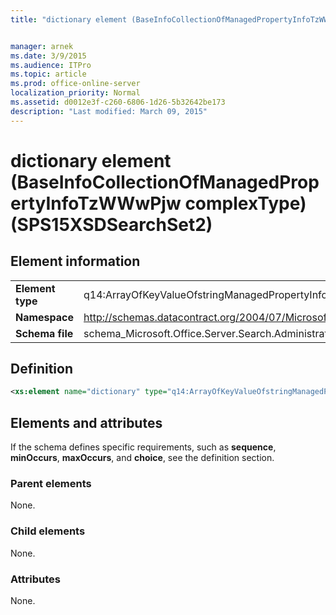 ```yaml
---
title: "dictionary element (BaseInfoCollectionOfManagedPropertyInfoTzWWwPjw complexType) (SPS15XSDSearchSet2)"


manager: arnek
ms.date: 3/9/2015
ms.audience: ITPro
ms.topic: article
ms.prod: office-online-server
localization_priority: Normal
ms.assetid: d0012e3f-c260-6806-1d26-5b32642be173
description: "Last modified: March 09, 2015"
---
```


# dictionary element (BaseInfoCollectionOfManagedPropertyInfoTzWWwPjw complexType) (SPS15XSDSearchSet2)

 
  
## Element information

|||
|:-----|:-----|
|**Element type** <br/> |q14:ArrayOfKeyValueOfstringManagedPropertyInfoy6h3NzC8  <br/> |
|**Namespace** <br/> |http://schemas.datacontract.org/2004/07/Microsoft.Office.Server.Search.Administration  <br/> |
|**Schema file** <br/> |schema_Microsoft.Office.Server.Search.Administration.xsd  <br/> |
   
## Definition

```XML
<xs:element name="dictionary" type="q14:ArrayOfKeyValueOfstringManagedPropertyInfoy6h3NzC8" minOccurs="0"></xs:element>

```

## Elements and attributes

If the schema defines specific requirements, such as **sequence**, **minOccurs**, **maxOccurs**, and **choice**, see the definition section. 
  
### Parent elements

None.
  
### Child elements

None.
  
### Attributes

None.
  

